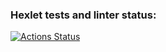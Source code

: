### Hexlet tests and linter status:
[![Actions Status](https://github.com/rogue0026/python-project-49/actions/workflows/hexlet-check.yml/badge.svg)](https://github.com/rogue0026/python-project-49/actions)